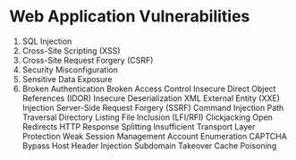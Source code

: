# Web Application Vulnerabilities
1. SQL Injection
2. Cross-Site Scripting (XSS)
3. Cross-Site Request Forgery (CSRF)
4. Security Misconfiguration
5. Sensitive Data Exposure
6. Broken Authentication
Broken Access Control
Insecure Direct Object References (IDOR)
Insecure Deserialization
XML External Entity (XXE) Injection
Server-Side Request Forgery (SSRF)
Command Injection
Path Traversal
Directory Listing
File Inclusion (LFI/RFI)
Clickjacking
Open Redirects
HTTP Response Splitting
Insufficient Transport Layer Protection
Weak Session Management
Account Enumeration
CAPTCHA Bypass
Host Header Injection
Subdomain Takeover
Cache Poisoning
